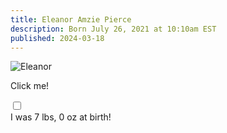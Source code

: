 ```yaml
---
title: Eleanor Amzie Pierce
description: Born July 26, 2021 at 10:10am EST
published: 2024-03-18
---
```


![Eleanor](/img/eleanor-amzie.webp)

<!-- The label acts as the "button" -->
<label for="expandGrid" class="grid-label">Click me!</label>

<!-- The checkbox is hidden but its state is used to control the grid -->
<input type="checkbox" id="expandGrid" class="grid-toggle" />

<!-- The grid container -->
<div class="grid">
  <div class="grid-inner">
    <!-- Content goes here -->
    I was 7 lbs, 0 oz at birth!
  </div>
</div>

